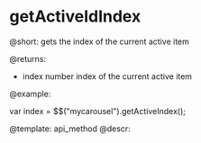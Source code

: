 getActiveIdIndex
=============


@short:
	gets the index of the current active item

@returns:
- index		number		index of the current active item	

@example:


var index = $$("mycarousel").getActiveIndex();

@template:	api_method
@descr:


